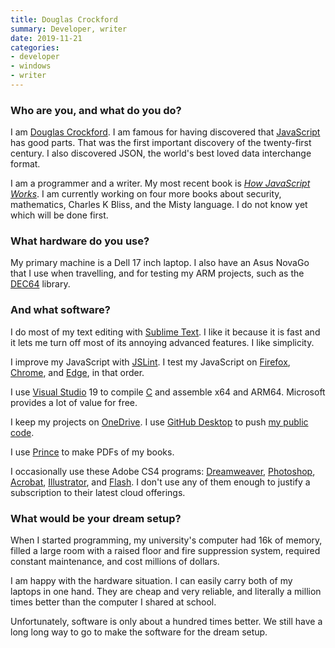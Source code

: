 ```yaml
---
title: Douglas Crockford
summary: Developer, writer 
date: 2019-11-21
categories:
- developer
- windows
- writer
---
```


### Who are you, and what do you do?

I am [Douglas Crockford](https://www.crockford.com/ "Douglas' website."). I am famous for having discovered that [JavaScript][] has good parts. That was the first important discovery of the twenty-first century. I also discovered JSON, the world's best loved data interchange format.

I am a programmer and a writer. My most recent book is [_How JavaScript Works_](http://howjavascriptworks.com/ "Douglas' book about JavaScript."). I am currently working on four more books about security, mathematics, Charles K Bliss, and the Misty language. I do not know yet which will be done first.

### What hardware do you use?

My primary machine is a Dell 17 inch laptop. I also have an Asus NovaGo that I use when travelling, and for testing my ARM projects, such as the [DEC64](https://github.com/douglascrockford/DEC64 "Douglas' decimal floating point library.") library.

### And what software?

I do most of my text editing with [Sublime Text][sublime-text]. I like it because it is fast and it lets me turn off most of its annoying advanced features. I like simplicity.

I improve my JavaScript with [JSLint][]. I test my JavaScript on [Firefox][], [Chrome][], and [Edge][edge.2], in that order.

I use [Visual Studio][visual-studio] 19 to compile [C][] and assemble x64 and ARM64. Microsoft provides a lot of value for free.

I keep my projects on [OneDrive][]. I use [GitHub Desktop][github-desktop] to push [my public code](https://github.com/douglascrockford/ "Douglas' GitHub account.").

I use [Prince][] to make PDFs of my books.

I occasionally use these Adobe CS4 programs: [Dreamweaver][], [Photoshop][], [Acrobat][], [Illustrator][], and [Flash][]. I don't use any of them enough to justify a subscription to their latest cloud offerings.

### What would be your dream setup?

When I started programming, my university's computer had 16k of memory, filled a large room with a raised floor and fire suppression system, required constant maintenance, and cost millions of dollars.

I am happy with the hardware situation. I can easily carry both of my laptops in one hand. They are cheap and very reliable, and literally a million times better than the computer I shared at school.

Unfortunately, software is only about a hundred times better. We still have a long long way to go to make the software for the dream setup.

[acrobat]: https://www.adobe.com/acrobat.html "Software for creating and editing PDF documents."
[c]: https://en.wikipedia.org/wiki/C_(programming_language) "A compiled programming language."
[chrome]: https://www.google.com/intl/en/chrome/ "A WebKit-based browser, where each tab runs in its own thread."
[dreamweaver]: https://www.adobe.com/products/dreamweaver.html "A WYSIWYG editor."
[edge.2]: http://web.archive.org/web/20230522022746/https://www.microsoft.com/en-us/edge "A web browser."
[firefox]: https://www.mozilla.org/en-US/firefox/new/ "A cross-platform open-source web browser."
[flash]: https://en.wikipedia.org/wiki/Adobe_Flash "A software and animation editor."
[github-desktop]: https://desktop.github.com/ "A client for the versioning control service."
[illustrator]: https://www.adobe.com/products/illustrator.html "A vector graphics editor."
[javascript]: https://en.wikipedia.org/wiki/JavaScript "An interpreted scripting language."
[jslint]: https://www.jslint.com/ "A service for validating and linting your JavaScript."
[onedrive]: http://web.archive.org/web/20221209065254/https://onedrive.live.com/pagenotfounderror "An online file storage service."
[photoshop]: https://www.adobe.com/products/photoshop.html "A bitmap image editor."
[prince]: https://www.princexml.com/ "Software for converting HTML to PDF documents."
[sublime-text]: http://www.sublimetext.com/ "A coder's text editor."
[visual-studio]: http://web.archive.org/web/20180617165945/https://www.visualstudio.com/ "A Windows development environment."
